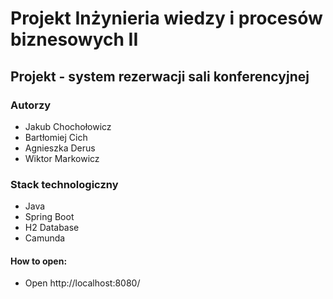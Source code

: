 # Projekt Inżynieria wiedzy i procesów biznesowych II
## Projekt - system rezerwacji sali konferencyjnej

### Autorzy
- Jakub Chochołowicz
- Bartłomiej Cich
- Agnieszka Derus
- Wiktor Markowicz

### Stack technologiczny
- Java
- Spring Boot
- H2 Database
- Camunda

#### How to open:
* Open http://localhost:8080/